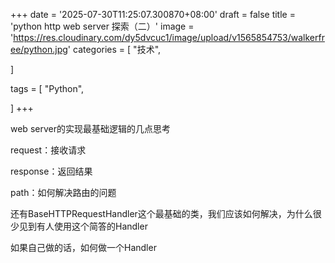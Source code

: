 +++
date = '2025-07-30T11:25:07.300870+08:00'
draft = false
title = 'python http web server 探索（二）'
image = 'https://res.cloudinary.com/dy5dvcuc1/image/upload/v1565854753/walkerfree/python.jpg'
categories = [
    "技术",

]

tags = [
    "Python",

]
+++

web server的实现最基础逻辑的几点思考

request：接收请求

response：返回结果

path：如何解决路由的问题

还有BaseHTTPRequestHandler这个最基础的类，我们应该如何解决，为什么很少见到有人使用这个简答的Handler

如果自己做的话，如何做一个Handler